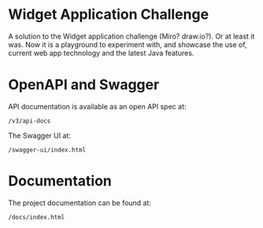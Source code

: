 # Widget Application Challenge

A solution to the Widget application challenge (Miro? draw.io?).
Or at least it was.
Now it is a playground to experiment with, and showcase the use of, current web app technology and the latest Java
features.

# OpenAPI and Swagger
API documentation is available as an open API spec at:

    /v3/api-docs

The Swagger UI at:
    
    /swagger-ui/index.html

# Documentation
The project documentation can be found at:

    /docs/index.html